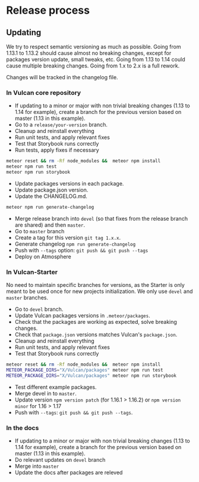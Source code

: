 # Release process

## Updating

We try to respect semantic versioning as much as possible. Going from 1.13.1 to 1.13.2 should cause almost no breaking changes, except for packages version update, small tweaks, etc. Going from 1.13 to 1.14 could cause multiple breaking changes. Going from 1.x to 2.x is a full rework. 

Changes will be tracked in the changelog file.


### In Vulcan core repository

- If updating to a minor or major with non trivial breaking changes (1.13 to 1.14 for example), create a branch for the previous version based on master (1.13 in this example).
- Go to a `release/your-version` branch.
- Cleanup and reinstall everything 
- Run unit tests, and apply relevant fixes 
- Test that Storybook runs correctly
- Run tests, apply fixes if necessary

```sh
meteor reset && rm -Rf node_modules &&  meteor npm install
meteor npm run test
meteor npm run storybook
```

- Update packages versions in each package.
- Update package.json version.
- Update the CHANGELOG.md.

```sh
meteor npm run generate-changelog
```

- Merge release branch into `devel` (so that fixes from the release branch are shared) and then `master`.
- Go to `master` branch
- Create a tag for this version `git tag 1.x.x`.
- Generate changelog `npm run generate-changelog`
- Push with `--tags` option: `git push && git push --tags`
- Deploy on Atmosphere

### In Vulcan-Starter

No need to maintain specific branches for versions, as the Starter is only meant to be used once for new projects initialization. 
We only use `devel` and `master` branches.

- Go to `devel` branch.
- Update Vulcan packages versions in `.meteor/packages`.
- Check that the packages are working as expected, solve breaking changes.
- Check that `package.json` versions matches Vulcan's `package.json`.
- Cleanup and reinstall everything 
- Run unit tests, and apply relevant fixes 
- Test that Storybook runs correctly

```sh
meteor reset && rm -Rf node_modules &&  meteor npm install
METEOR_PACKAGE_DIRS="X/Vulcan/packages" meteor npm run test
METEOR_PACKAGE_DIRS="X/Vulcan/packages" meteor npm run storybook
```

- Test different example packages.
- Merge devel in to  `master`.
- Update version `npm version patch` (for 1.16.1 > 1.16.2) or `npm version minor` for 1.16 > 1.17
- Push with `--tags`: `git push && git push --tags`.

### In the docs

- If updating to a minor or major with non trivial breaking changes (1.13 to 1.14 for example), create a branch for the previous version based on master (1.13 in this example).
- Do relevant updates on `devel` branch
- Merge into `master`
- Update the docs after packages are releved